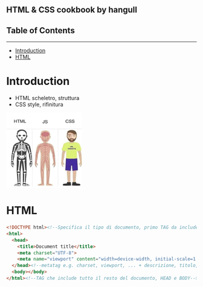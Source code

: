 ## HTML & CSS cookbook by hangull
Table of Contents
---
---
- [Introduction](#Introduction)
- [HTML](#HTML)
# Introduction
- HTML scheletro, struttura
- CSS style, rifinitura

<img alt="AwesomeCV" src="./meme.png" width="200px" height="200px">

# HTML
```html
<!DOCTYPE html><!--Specifica il tipo di documento, primo TAG da includere nel documento-->
<html>
  <head>
    <title>Document title</title>
    <meta charset="UTF-8">
    <meta name="viewport" content="width=device-width, initial-scale=1.0"><!--user's visible area of the page, ottimo meta per gli smartphone-->
  </head><!--metatag e.g. charset, viewport, ... + descrizione, titolo, fogli di stile, script, font, logiche di zoom...-->
  <body></body>
</html><!--TAG che include tutto il resto del documento, HEAD e BODY-->
```
